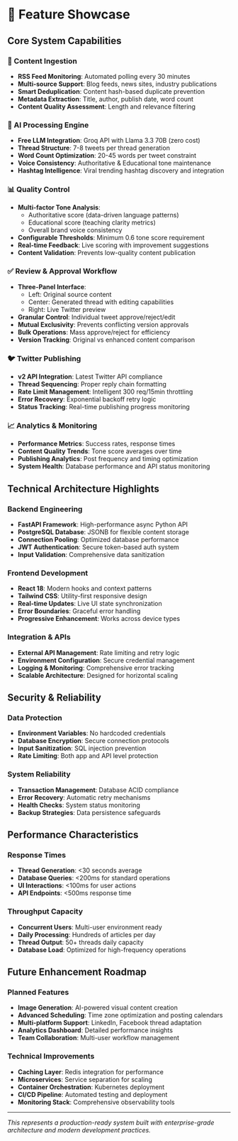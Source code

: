 # 🎯 Feature Showcase

## Core System Capabilities

### 📡 Content Ingestion
- **RSS Feed Monitoring**: Automated polling every 30 minutes
- **Multi-source Support**: Blog feeds, news sites, industry publications
- **Smart Deduplication**: Content hash-based duplicate prevention
- **Metadata Extraction**: Title, author, publish date, word count
- **Content Quality Assessment**: Length and relevance filtering

### 🤖 AI Processing Engine
- **Free LLM Integration**: Groq API with Llama 3.3 70B (zero cost)
- **Thread Structure**: 7-8 tweets per thread generation
- **Word Count Optimization**: 20-45 words per tweet constraint
- **Voice Consistency**: Authoritative & Educational tone maintenance
- **Hashtag Intelligence**: Viral trending hashtag discovery and integration

### 📊 Quality Control
- **Multi-factor Tone Analysis**:
  - Authoritative score (data-driven language patterns)
  - Educational score (teaching clarity metrics)
  - Overall brand voice consistency
- **Configurable Thresholds**: Minimum 0.6 tone score requirement
- **Real-time Feedback**: Live scoring with improvement suggestions
- **Content Validation**: Prevents low-quality content publication

### ✅ Review & Approval Workflow
- **Three-Panel Interface**:
  - Left: Original source content
  - Center: Generated thread with editing capabilities
  - Right: Live Twitter preview
- **Granular Control**: Individual tweet approve/reject/edit
- **Mutual Exclusivity**: Prevents conflicting version approvals
- **Bulk Operations**: Mass approve/reject for efficiency
- **Version Tracking**: Original vs enhanced content comparison

### 🐦 Twitter Publishing
- **v2 API Integration**: Latest Twitter API compliance
- **Thread Sequencing**: Proper reply chain formatting
- **Rate Limit Management**: Intelligent 300 req/15min throttling
- **Error Recovery**: Exponential backoff retry logic
- **Status Tracking**: Real-time publishing progress monitoring

### 📈 Analytics & Monitoring
- **Performance Metrics**: Success rates, response times
- **Content Quality Trends**: Tone score averages over time
- **Publishing Analytics**: Post frequency and timing optimization
- **System Health**: Database performance and API status monitoring

## Technical Architecture Highlights

### Backend Engineering
- **FastAPI Framework**: High-performance async Python API
- **PostgreSQL Database**: JSONB for flexible content storage
- **Connection Pooling**: Optimized database performance
- **JWT Authentication**: Secure token-based auth system
- **Input Validation**: Comprehensive data sanitization

### Frontend Development
- **React 18**: Modern hooks and context patterns
- **Tailwind CSS**: Utility-first responsive design
- **Real-time Updates**: Live UI state synchronization
- **Error Boundaries**: Graceful error handling
- **Progressive Enhancement**: Works across device types

### Integration & APIs
- **External API Management**: Rate limiting and retry logic
- **Environment Configuration**: Secure credential management
- **Logging & Monitoring**: Comprehensive error tracking
- **Scalable Architecture**: Designed for horizontal scaling

## Security & Reliability

### Data Protection
- **Environment Variables**: No hardcoded credentials
- **Database Encryption**: Secure connection protocols
- **Input Sanitization**: SQL injection prevention
- **Rate Limiting**: Both app and API level protection

### System Reliability
- **Transaction Management**: Database ACID compliance
- **Error Recovery**: Automatic retry mechanisms
- **Health Checks**: System status monitoring
- **Backup Strategies**: Data persistence safeguards

## Performance Characteristics

### Response Times
- **Thread Generation**: <30 seconds average
- **Database Queries**: <200ms for standard operations
- **UI Interactions**: <100ms for user actions
- **API Endpoints**: <500ms response time

### Throughput Capacity
- **Concurrent Users**: Multi-user environment ready
- **Daily Processing**: Hundreds of articles per day
- **Thread Output**: 50+ threads daily capacity
- **Database Load**: Optimized for high-frequency operations

## Future Enhancement Roadmap

### Planned Features
- **Image Generation**: AI-powered visual content creation
- **Advanced Scheduling**: Time zone optimization and posting calendars
- **Multi-platform Support**: LinkedIn, Facebook thread adaptation
- **Analytics Dashboard**: Detailed performance insights
- **Team Collaboration**: Multi-user workflow management

### Technical Improvements
- **Caching Layer**: Redis integration for performance
- **Microservices**: Service separation for scaling
- **Container Orchestration**: Kubernetes deployment
- **CI/CD Pipeline**: Automated testing and deployment
- **Monitoring Stack**: Comprehensive observability tools

---

*This represents a production-ready system built with enterprise-grade architecture and modern development practices.*